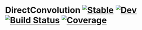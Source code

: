 # DirectConvolution [![Stable](https://img.shields.io/badge/docs-stable-blue.svg)](https://vincent-picaud.github.io/DirectConvolution.jl/stable) [![Dev](https://img.shields.io/badge/docs-dev-blue.svg)](https://vincent-picaud.github.io/DirectConvolution.jl/dev) [![Build Status](https://github.com/vincent-picaud/DirectConvolution.jl/workflows/CI/badge.svg)](https://github.com/vincent-picaud/DirectConvolution.jl/actions) [![Coverage](https://codecov.io/gh/vincent-picaud/DirectConvolution.jl/branch/master/graph/badge.svg)](https://codecov.io/gh/vincent-picaud/DirectConvolution.jl)
